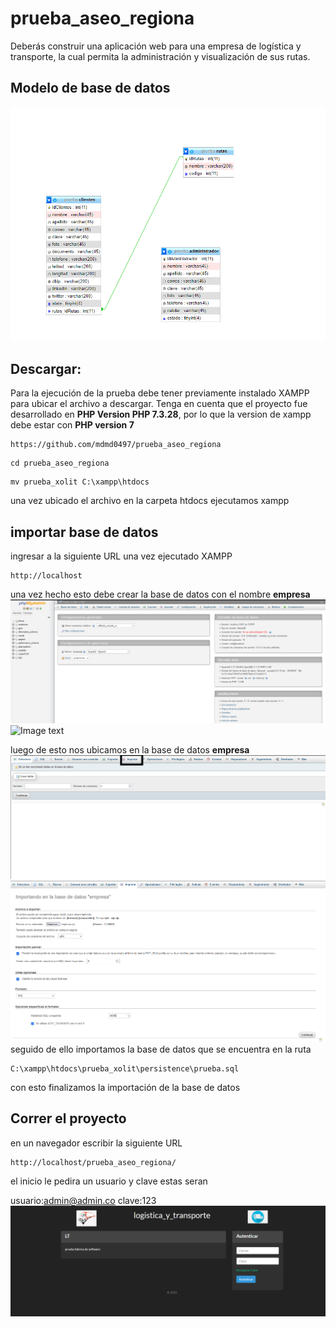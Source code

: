 # prueba_aseo_regiona
Deberás construir una aplicación web para una empresa de logística y transporte, la cual permita la administración y visualización de sus rutas.

## Modelo de base de datos

![Image text](https://github.com/mdmd0497/prueba_aseo_regiona/blob/master/model_bd.PNG)

## Descargar:
Para la ejecución de la prueba debe tener previamente instalado XAMPP para ubicar el archivo a descargar.
Tenga en cuenta que el proyecto fue desarrollado en **PHP Version PHP 7.3.28**, por lo que la version de xampp debe estar con **PHP version 7**
```
https://github.com/mdmd0497/prueba_aseo_regiona
```

```
cd prueba_aseo_regiona
```

```
mv prueba_xolit C:\xampp\htdocs
```

una vez ubicado el archivo en la carpeta htdocs ejecutamos xampp

## importar base de datos
ingresar a la siguiente URL una vez ejecutado XAMPP
```
http://localhost
```
una vez hecho esto debe crear la base de datos con el nombre **empresa**
![Image text](https://github.com/mdmd0497/prueba_xolit/blob/master/php-myadmin.PNG)
![Image text](https://github.com/mdmd0497/prueba_xolit/blob/master/crear_bd.PNG)

luego de esto nos ubicamos en la base de datos **empresa**
![Image text](https://github.com/mdmd0497/prueba_xolit/blob/master/importar.png)
![Image text](https://github.com/mdmd0497/prueba_xolit/blob/master/importar-2.PNG)
seguido de ello importamos la base de datos que se encuentra en la ruta
```
C:\xampp\htdocs\prueba_xolit\persistence\prueba.sql
```
con esto finalizamos la importación de la base de datos

## Correr el proyecto
en un navegador escribir la siguiente URL
```
http://localhost/prueba_aseo_regiona/
```

el inicio le pedira un usuario y clave estas seran 

usuario:admin@admin.co
clave:123
![Image text](https://github.com/mdmd0497/prueba_aseo_regiona/blob/master/app.PNG)
